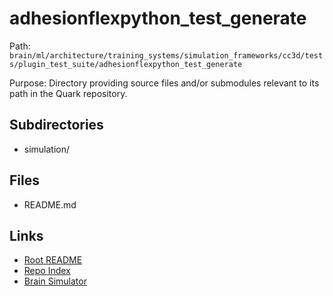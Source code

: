 # adhesionflexpython_test_generate

Path: `brain/ml/architecture/training_systems/simulation_frameworks/cc3d/tests/plugin_test_suite/adhesionflexpython_test_generate`

Purpose: Directory providing source files and/or submodules relevant to its path in the Quark repository.

## Subdirectories
- simulation/

## Files
- README.md

## Links
- [Root README](../../../../../../../../README.md)
- [Repo Index](../../../../../../../../repo_index.json)
- [Brain Simulator](../../../../../../../../brain/architecture/brain_simulator.py)

